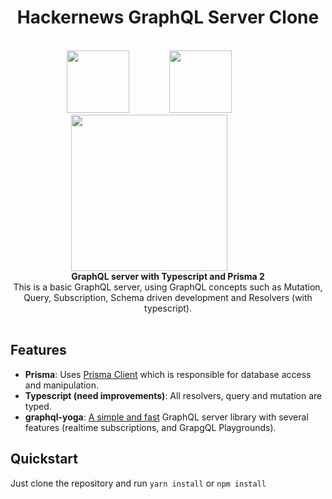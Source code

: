 <h1 align="center"><strong>Hackernews GraphQL Server Clone </strong></h1>
<br />
<div align="center">
<img width="100" style="margin-right: 60px" src="https://image.flaticon.com/icons/svg/919/919832.svg" />
<img width="100" style="margin-right: 60px" src="https://graphql.org/img/logo.svg" />
<img width="250" style="margin-right: 60px" src="https://cdn.worldvectorlogo.com/logos/prisma-2.svg" />
</div>
<div align="center"><strong>GraphQL server with Typescript and Prisma 2</strong></div>
<div align="center">This is a basic GraphQL server, using GraphQL concepts such as Mutation, Query, Subscription, Schema driven development and Resolvers (with typescript).</div>

<br />

## Features

- **Prisma**: Uses [Prisma Client](https://www.prisma.io/) which is responsible for database access and manipulation.
- **Typescript (need improvements)**: All resolvers, query and mutation are typed.
- **graphql-yoga**: [A simple and fast](https://github.com/prisma/graphql-yoga) GraphQL server library with several features (realtime subscriptions, and GrapgQL Playgrounds).

## Quickstart

Just clone the repository and run `yarn install` or `npm install`
